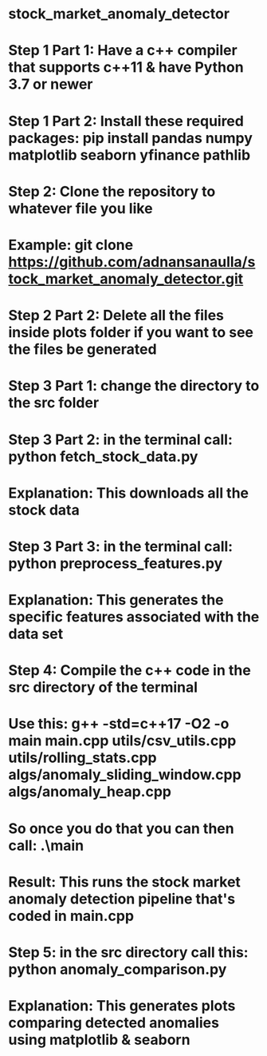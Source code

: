 # stock_market_anomaly_detector

# Step 1 Part 1: Have a c++ compiler that supports c++11 & have Python 3.7 or newer 
# Step 1 Part 2: Install these required packages: pip install pandas numpy matplotlib seaborn yfinance pathlib

# Step 2: Clone the repository to whatever file you like
# Example: git clone https://github.com/adnansanaulla/stock_market_anomaly_detector.git
# Step 2 Part 2: Delete all the files inside plots folder if you want to see the files be generated 

# Step 3 Part 1: change the directory to the src folder
# Step 3 Part 2: in the terminal call: python fetch_stock_data.py
# Explanation: This downloads all the stock data

# Step 3 Part 3: in the terminal call: python preprocess_features.py
# Explanation: This generates the specific features associated with the data set

# Step 4: Compile the c++ code in the src directory of the terminal
# Use this: g++ -std=c++17 -O2 -o main main.cpp utils/csv_utils.cpp utils/rolling_stats.cpp algs/anomaly_sliding_window.cpp algs/anomaly_heap.cpp

# So once you do that you can then call: .\main
# Result: This runs the stock market anomaly detection pipeline that's coded in main.cpp

# Step 5: in the src directory call this: python anomaly_comparison.py
# Explanation: This generates plots comparing detected anomalies using matplotlib & seaborn